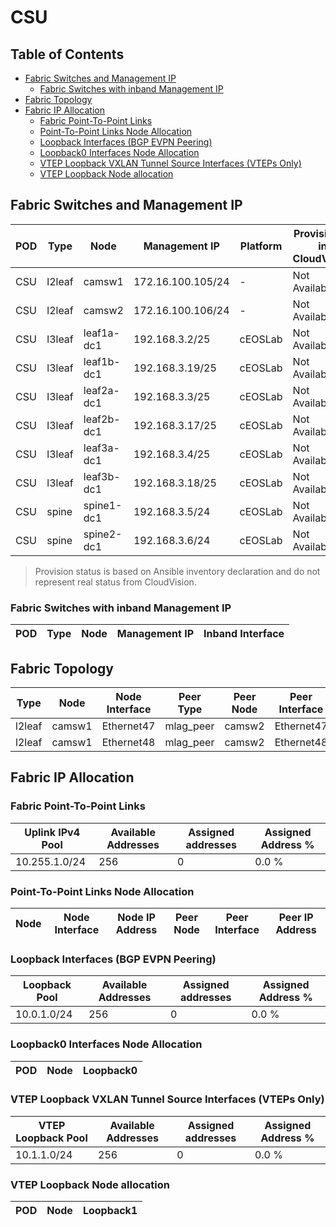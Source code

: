 # CSU

## Table of Contents

- [Fabric Switches and Management IP](#fabric-switches-and-management-ip)
  - [Fabric Switches with inband Management IP](#fabric-switches-with-inband-management-ip)
- [Fabric Topology](#fabric-topology)
- [Fabric IP Allocation](#fabric-ip-allocation)
  - [Fabric Point-To-Point Links](#fabric-point-to-point-links)
  - [Point-To-Point Links Node Allocation](#point-to-point-links-node-allocation)
  - [Loopback Interfaces (BGP EVPN Peering)](#loopback-interfaces-bgp-evpn-peering)
  - [Loopback0 Interfaces Node Allocation](#loopback0-interfaces-node-allocation)
  - [VTEP Loopback VXLAN Tunnel Source Interfaces (VTEPs Only)](#vtep-loopback-vxlan-tunnel-source-interfaces-vteps-only)
  - [VTEP Loopback Node allocation](#vtep-loopback-node-allocation)

## Fabric Switches and Management IP

| POD | Type | Node | Management IP | Platform | Provisioned in CloudVision | Serial Number |
| --- | ---- | ---- | ------------- | -------- | -------------------------- | ------------- |
| CSU | l2leaf | camsw1 | 172.16.100.105/24 | - | Not Available | - |
| CSU | l2leaf | camsw2 | 172.16.100.106/24 | - | Not Available | - |
| CSU | l3leaf | leaf1a-dc1 | 192.168.3.2/25 | cEOSLab | Not Available | - |
| CSU | l3leaf | leaf1b-dc1 | 192.168.3.19/25 | cEOSLab | Not Available | - |
| CSU | l3leaf | leaf2a-dc1 | 192.168.3.3/25 | cEOSLab | Not Available | - |
| CSU | l3leaf | leaf2b-dc1 | 192.168.3.17/25 | cEOSLab | Not Available | - |
| CSU | l3leaf | leaf3a-dc1 | 192.168.3.4/25 | cEOSLab | Not Available | - |
| CSU | l3leaf | leaf3b-dc1 | 192.168.3.18/25 | cEOSLab | Not Available | - |
| CSU | spine | spine1-dc1 | 192.168.3.5/24 | cEOSLab | Not Available | - |
| CSU | spine | spine2-dc1 | 192.168.3.6/24 | cEOSLab | Not Available | - |

> Provision status is based on Ansible inventory declaration and do not represent real status from CloudVision.

### Fabric Switches with inband Management IP

| POD | Type | Node | Management IP | Inband Interface |
| --- | ---- | ---- | ------------- | ---------------- |

## Fabric Topology

| Type | Node | Node Interface | Peer Type | Peer Node | Peer Interface |
| ---- | ---- | -------------- | --------- | ----------| -------------- |
| l2leaf | camsw1 | Ethernet47 | mlag_peer | camsw2 | Ethernet47 |
| l2leaf | camsw1 | Ethernet48 | mlag_peer | camsw2 | Ethernet48 |

## Fabric IP Allocation

### Fabric Point-To-Point Links

| Uplink IPv4 Pool | Available Addresses | Assigned addresses | Assigned Address % |
| ---------------- | ------------------- | ------------------ | ------------------ |
| 10.255.1.0/24 | 256 | 0 | 0.0 % |

### Point-To-Point Links Node Allocation

| Node | Node Interface | Node IP Address | Peer Node | Peer Interface | Peer IP Address |
| ---- | -------------- | --------------- | --------- | -------------- | --------------- |

### Loopback Interfaces (BGP EVPN Peering)

| Loopback Pool | Available Addresses | Assigned addresses | Assigned Address % |
| ------------- | ------------------- | ------------------ | ------------------ |
| 10.0.1.0/24 | 256 | 0 | 0.0 % |

### Loopback0 Interfaces Node Allocation

| POD | Node | Loopback0 |
| --- | ---- | --------- |

### VTEP Loopback VXLAN Tunnel Source Interfaces (VTEPs Only)

| VTEP Loopback Pool | Available Addresses | Assigned addresses | Assigned Address % |
| --------------------- | ------------------- | ------------------ | ------------------ |
| 10.1.1.0/24 | 256 | 0 | 0.0 % |

### VTEP Loopback Node allocation

| POD | Node | Loopback1 |
| --- | ---- | --------- |
